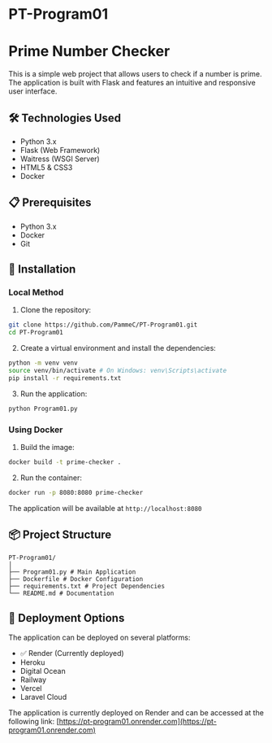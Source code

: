 # PT-Program01

# Prime Number Checker

This is a simple web project that allows users to check if a number is prime. The application is built with Flask and features an intuitive and responsive user interface.

## 🛠️ Technologies Used

- Python 3.x
- Flask (Web Framework)
- Waitress (WSGI Server)
- HTML5 & CSS3
- Docker

## 📋 Prerequisites

- Python 3.x
- Docker 
- Git

## 🔧 Installation

### Local Method

1. Clone the repository:
```bash
git clone https://github.com/PammeC/PT-Program01.git
cd PT-Program01
```

2. Create a virtual environment and install the dependencies:
```bash
python -m venv venv
source venv/bin/activate # On Windows: venv\Scripts\activate
pip install -r requirements.txt
```

3. Run the application:
```bash
python Program01.py
```

### Using Docker

1. Build the image:
```bash
docker build -t prime-checker .
```

2. Run the container:
```bash
docker run -p 8080:8080 prime-checker
```

The application will be available at `http://localhost:8080`

## 📦 Project Structure

```
PT-Program01/
│
├── Program01.py # Main Application
├── Dockerfile # Docker Configuration
├── requirements.txt # Project Dependencies
└── README.md # Documentation
```

## 🚀 Deployment Options

The application can be deployed on several platforms:

- ✅ Render (Currently deployed)
- Heroku
- Digital Ocean
- Railway
- Vercel
- Laravel Cloud

The application is currently deployed on Render and can be accessed at the following link: [https://pt-program01.onrender.com](https://pt-program01.onrender.com)

